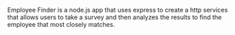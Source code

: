 Employee Finder is a node.js app that uses express to create a http services that allows users to take a survey and then analyzes the results to find the employee that most closely matches.
